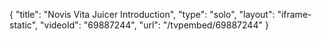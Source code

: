 {
    "title": "Novis Vita Juicer Introduction",
    "type": "solo",
    "layout": "iframe-static",
    "videoId": "69887244",
    "url": "\/tvpembed\/69887244"
}